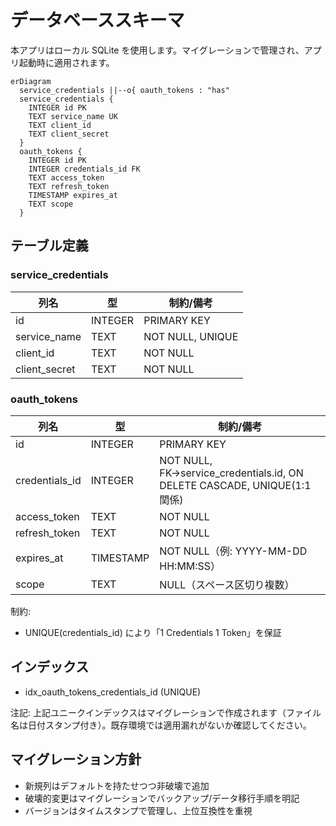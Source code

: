 # データベーススキーマ

本アプリはローカル SQLite を使用します。マイグレーションで管理され、アプリ起動時に適用されます。

```mermaid
erDiagram
  service_credentials ||--o{ oauth_tokens : "has"
  service_credentials {
    INTEGER id PK
    TEXT service_name UK
    TEXT client_id
    TEXT client_secret
  }
  oauth_tokens {
    INTEGER id PK
    INTEGER credentials_id FK
    TEXT access_token
    TEXT refresh_token
    TIMESTAMP expires_at
    TEXT scope
  }
```

## テーブル定義

### service_credentials

| 列名         | 型      | 制約/備考                 |
|--------------|---------|---------------------------|
| id           | INTEGER | PRIMARY KEY               |
| service_name | TEXT    | NOT NULL, UNIQUE          |
| client_id    | TEXT    | NOT NULL                  |
| client_secret| TEXT    | NOT NULL                  |

### oauth_tokens

| 列名            | 型        | 制約/備考                                                                 |
|-----------------|-----------|---------------------------------------------------------------------------|
| id              | INTEGER   | PRIMARY KEY                                                               |
| credentials_id  | INTEGER   | NOT NULL, FK→service_credentials.id, ON DELETE CASCADE, UNIQUE(1:1関係)   |
| access_token    | TEXT      | NOT NULL                                                                  |
| refresh_token   | TEXT      | NOT NULL                                                                  |
| expires_at      | TIMESTAMP | NOT NULL（例: YYYY-MM-DD HH:MM:SS）                                       |
| scope           | TEXT      | NULL（スペース区切り複数）                                                |

制約:

- UNIQUE(credentials_id) により「1 Credentials 1 Token」を保証

## インデックス

- idx_oauth_tokens_credentials_id (UNIQUE)

注記: 上記ユニークインデックスはマイグレーションで作成されます（ファイル名は日付スタンプ付き）。既存環境では適用漏れがないか確認してください。

## マイグレーション方針

- 新規列はデフォルトを持たせつつ非破壊で追加
- 破壊的変更はマイグレーションでバックアップ/データ移行手順を明記
- バージョンはタイムスタンプで管理し、上位互換性を重視
